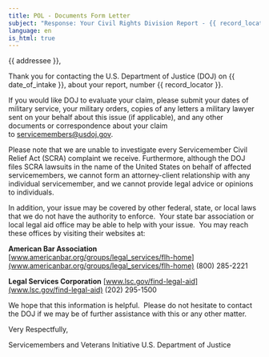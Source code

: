 ```yaml
---
title: POL - Documents Form Letter
subject: "Response: Your Civil Rights Division Report - {{ record_locator }} from the {{ section_name }} Section"
language: en
is_html: true
---
```

{{ addressee }},

Thank you for contacting the U.S. Department of Justice (DOJ) on {{ date_of_intake }}, about your report, number {{ record_locator }}.

If you would like DOJ to evaluate your claim, please submit your dates of military service, your military orders, copies of any letters a military lawyer sent on your behalf about this issue (if applicable), and any other documents or correspondence about your claim to servicemembers@usdoj.gov.

Please note that we are unable to investigate every Servicemember Civil Relief Act (SCRA) complaint we receive.  Furthermore, although the DOJ files SCRA lawsuits in the name of the United States on behalf of affected servicemembers, we cannot form an attorney-client relationship with any individual servicemember, and we cannot provide legal advice or opinions to individuals.

In addition, your issue may be covered by other federal, state, or local laws that we do not have the authority to enforce.  Your state bar association or local legal aid office may be able to help with your issue.  You may reach these offices by visiting their websites at:

**American Bar Association**
[www.americanbar.org/groups/legal_services/flh-home](www.americanbar.org/groups/legal_services/flh-home)
(800) 285-2221

**Legal Services Corporation**
[www.lsc.gov/find-legal-aid](www.lsc.gov/find-legal-aid)
(202) 295-1500

We hope that this information is helpful.  Please do not hesitate to contact the DOJ if we may be of further assistance with this or any other matter.

Very Respectfully,

Servicemembers and Veterans Initiative
U.S. Department of Justice
